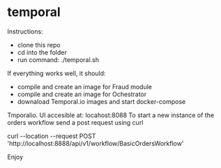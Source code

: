 # temporal

Instructions:
- clone this repo
- cd into the folder
- run command: ./temporal.sh

If everything works well, it should:
- compile and create an image for Fraud module
- compile and create an image for Ochestrator
- downaload Temporal.io images and start docker-compose

Tmporalio. UI accesible at: locahost:8088
To start a new instance of the orders workflow send a post request using curl

curl --location --request POST 'http://localhost:8888/api/v1/workflow/BasicOrdersWorkflow'

Enjoy

